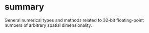 ﻿# summary
General numerical types and methods related to 32-bit floating-point numbers of arbitrary spatial dimensionality.